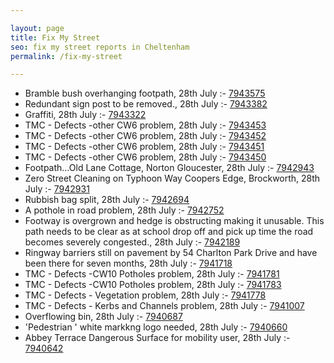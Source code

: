 ```yaml
---

layout: page
title: Fix My Street
seo: fix my street reports in Cheltenham
permalink: /fix-my-street

---
```


<!-- fix_marker starts -->

- Bramble bush overhanging footpath, 28th July :- [7943575](https://www.fixmystreet.com/report/7943575)
- Redundant sign post to be removed., 28th July :- [7943382](https://www.fixmystreet.com/report/7943382)
- Graffiti, 28th July :- [7943322](https://www.fixmystreet.com/report/7943322)
- TMC - Defects -other CW6 problem, 28th July :- [7943453](https://www.fixmystreet.com/report/7943453)
- TMC - Defects -other CW6 problem, 28th July :- [7943452](https://www.fixmystreet.com/report/7943452)
- TMC - Defects -other CW6 problem, 28th July :- [7943451](https://www.fixmystreet.com/report/7943451)
- TMC - Defects -other CW6 problem, 28th July :- [7943450](https://www.fixmystreet.com/report/7943450)
- Footpath…Old Lane Cottage, Norton Gloucester, 28th July :- [7942943](https://www.fixmystreet.com/report/7942943)
- Zero Street Cleaning on Typhoon Way Coopers Edge, Brockworth, 28th July :- [7942931](https://www.fixmystreet.com/report/7942931)
- Rubbish bag split, 28th July :- [7942694](https://www.fixmystreet.com/report/7942694)
- A pothole in road problem, 28th July :- [7942752](https://www.fixmystreet.com/report/7942752)
- Footway is overgrown and hedge is obstructing making it unusable. This path needs to be clear as at school drop off and pick up time the road becomes severely congested., 28th July :- [7942189](https://www.fixmystreet.com/report/7942189)
- Ringway barriers still on pavement by 54 Charlton Park Drive and have been there for seven months, 28th July :- [7941718](https://www.fixmystreet.com/report/7941718)
- TMC - Defects -CW10 Potholes problem, 28th July :- [7941781](https://www.fixmystreet.com/report/7941781)
- TMC - Defects -CW10 Potholes problem, 28th July :- [7941783](https://www.fixmystreet.com/report/7941783)
- TMC - Defects - Vegetation problem, 28th July :- [7941778](https://www.fixmystreet.com/report/7941778)
- TMC - Defects - Kerbs and Channels problem, 28th July :- [7941007](https://www.fixmystreet.com/report/7941007)
- Overflowing bin, 28th July :- [7940687](https://www.fixmystreet.com/report/7940687)
- 'Pedestrian ' white markkng logo needed, 28th July :- [7940660](https://www.fixmystreet.com/report/7940660)
- Abbey Terrace Dangerous Surface for mobility user, 28th July :- [7940642](https://www.fixmystreet.com/report/7940642)

<!-- fix_marker ends -->